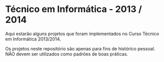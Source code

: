 # Técnico em Informática - 2013 / 2014

Aqui estarão alguns projetos que foram implementados no Curso Técnico em Informática 2013/2014.

Os projetos neste repositório são apenas para fins de histórico pessoal. NÃO devem ser utilizados como padrões de boas práticas.
